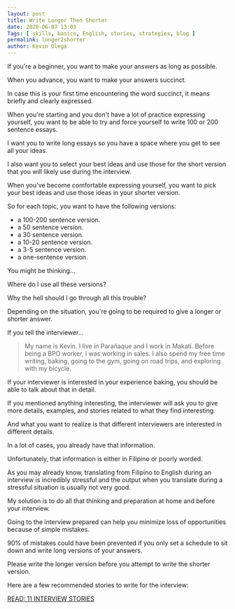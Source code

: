 ```yaml
--- 
layout: post 
title: Write Longer Then Shorter
date: 2020-06-07 13:03
Tags: [ skills, basics, English, stories, strategies, blog ]
permalink: longer2shorter 
author: Kevin Olega 
--- 
```

If you're a beginner, you want to make your answers as long as possible.

When you advance, you want to make your answers succinct.

In case this is your first time encountering the word succinct, it means briefly and clearly expressed.

When you're starting and you don't have a lot of practice expressing yourself, you want to be able to try and force yourself to write 100 or 200 sentence essays.

I want you to write long essays so you have a space where you get to see all your ideas.

I also want you to select your best ideas and use those for the short version that you will likely use during the interview.

When you've become comfortable expressing yourself, you want to pick your best ideas and use those ideas in your shorter version.

So for each topic, you want to have the following versions:

- a 100-200 sentence version.
- a 50 sentence version.
- a 30 sentence version.
- a 10-20 sentence version.
- a 3-5 sentence version.
- a one-sentence version.

You might be thinking...

Where do I use all these versions?

Why the hell should I go through all this trouble?

Depending on the situation, you're going to be required to give a longer or shorter answer.

If you tell the interviewer...

>My name is Kevin. I live in Parañaque and I work in Makati. Before being a BPO worker, I was working in sales. I also spend my free time writing, baking, going to the gym, going on road trips, and exploring with my bicycle.

If your interviewer is interested in your experience baking, you should be able to talk about that in detail.

If you mentioned anything interesting, the interviewer will ask you to give more details, examples, and stories related to what they find interesting.

And what you want to realize is that different interviewers are interested in different details.

In a lot of cases, you already have that information.

Unfortunately, that information is either in Filipino or poorly worded.

As you may already know, translating from Filipino to English during an interview is incredibly stressful and the output when you translate during a stressful situation is usually not very good.

My solution is to do all that thinking and preparation at home and before your interview.

Going to the interview prepared can help you  minimize loss of opportunities because of simple mistakes.

90% of mistakes could have been prevented if you only set a schedule to sit down and write long versions of your answers.

Please write the longer version before you attempt to write the shorter version.

Here are a few recommended stories to write for the interview:

[READ: 11 INTERVIEW STORIES](https://callcentertrainingtips.com/11stories)